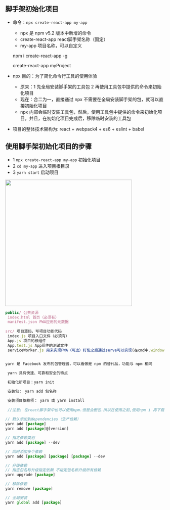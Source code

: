 ## 脚手架初始化项目

- 命令：`npx create-react-app my-app`

  - npx 是 npm v5.2 版本中新增的命令
  - create-react-app react脚手架名称（固定）
  - my-app 项目名称，可以自定义

  

  npm i create-react-app -g

  create-react-app myProject

  

- npx 目的：为了简化命令行工具的使用体验

  - 原来：1 先全局安装脚手架的工具包 2 再使用工具包中提供的命令来初始化项目
  - 现在：合二为一，直接通过 npx 不需要在全局安装脚手架的包，就可以直接初始化项目
  - npx 内部会临时安装工具包，然后，使用工具包中提供的命令来初始化项目，并且，在初始化项目完成后，移除临时安装的工具包

  

- 项目的整体技术架构为:  react + webpack4 + es6 + eslint + babel

## 使用脚手架初始化项目的步骤

- 1 `npx create-react-app my-app` 初始化项目
- 2 `cd my-app` 进入项目根目录
- 3 `yarn start` 启动项目

<img src="./imgs/脚手架目录.png" width="400">

```javascript
public/ 公共资源
 index.html 首页（必须有）
 manifest.json PWA应用的元数据
 
src/ 项目源码，写项目功能代码
 index.js 项目入口文件（必须有）
 App.js 项目的根组件
 App.test.js App组件的测试文件
 serviceWorker.js 用来实现PWA（可选）打包之后通过serve可以实现(在cmd中.window10的power shell会报错)

 
yarn 是 Facebook 发布的包管理器，可以看做是 npm 的替代品，功能与 npm 相同 

 yarn 具有快速、可靠和安全的特点 

 初始化新项目：yarn init 

 安装包： yarn add 包名称 

 安装项目依赖项： yarn 或 yarn install
 
 //注意: 在react脚手架中也可以使用npm.但是会删包.所以在使用之前,使用npm i 再下载一遍.
 
// 默认添加到dependencies（生产依赖）
yarn add [package]
yarn add [package]@[version]

// 指定依赖类别
yarn add [package] --dev

// 同时添加多个依赖
yarn add [package] [package] [package] --dev

// 升级依赖
// 指定包名称升级指定依赖 不指定包名称升级所有依赖
yarn upgrade [package]

// 移除依赖
yarn remove [package]

// 全局安装
yarn global add [package]

```

